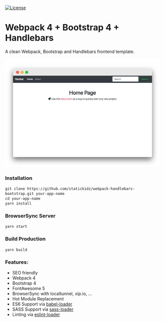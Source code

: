 <a href="https://raw.githubusercontent.com/statickidz/webpack-handlebars-bootstrap/master/LICENSE">
  <img src="https://img.shields.io/badge/license-MIT-blue.svg?style=flat-square" alt="License" />
</a>

# Webpack 4 + Bootstrap 4 + Handlebars

A clean Webpack, Bootstrap and Handlebars frontend template.

![Webpack 4 + Bootstrap 4 + Handlebars](src/assets/images/screenshot.png?raw=true)

### Installation

```
git clone https://github.com/statickidz/webpack-handlebars-bootstrap.git your-app-name
cd your-app-name
yarn install
```

### BrowserSync Server

```
yarn start
```

### Build Production

```
yarn build
```

### Features:

* SEO friendly
* Webpack 4
* Bootstrap 4
* FontAwesome 5
* BrowserSync with localtunnel, xip.io, ...
* Hot Module Replacement
* ES6 Support via [babel-loader](https://github.com/babel/babel-loader)
* SASS Support via [sass-loader](https://github.com/jtangelder/sass-loader)
* Linting via [eslint-loader](https://github.com/MoOx/eslint-loader)